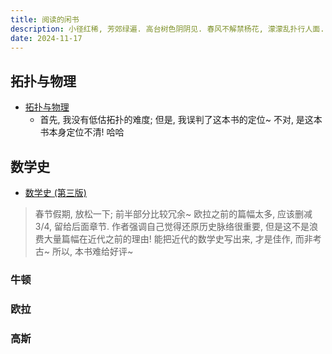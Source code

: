 ```yaml
---
title: 阅读的闲书
description: 小径红稀, 芳郊绿遍. 高台树色阴阴见. 春风不解禁杨花, 濛濛乱扑行人面.
date: 2024-11-17
---
```


## 拓扑与物理

- [拓扑与物理](https://book.douban.com/subject/35388292/)
  - 首先, 我没有低估拓扑的难度; 但是, 我误判了这本书的定位~
    不对, 是这本书本身定位不清! 哈哈

## 数学史

- [数学史 (第三版)](https://book.douban.com/subject/36912183/)

> 春节假期, 放松一下; 前半部分比较冗余~
  欧拉之前的篇幅太多, 应该删减 3/4, 留给后面章节.
  作者强调自己觉得还原历史脉络很重要,
  但是这不是浪费大量篇幅在近代之前的理由!
  能把近代的数学史写出来, 才是佳作, 而非考古~
  所以, 本书难给好评~

### 牛顿

### 欧拉

### 高斯
